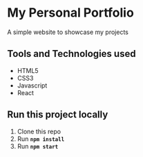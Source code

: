 # My Personal Portfolio
A simple website to showcase my projects

## Tools and Technologies used
* HTML5 
* CSS3 
* Javascript 
* React

## Run this project locally
1. Clone this repo
2. Run **```npm install```**
3. Run **```npm start```**
